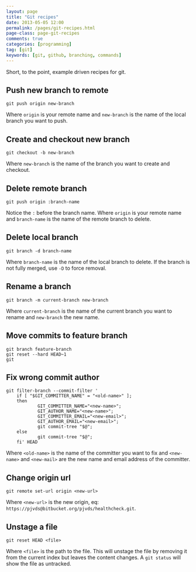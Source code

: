 ```yaml
---
layout: page
title: "Git recipes"
date: 2013-05-05 12:00
permalink: /pages/git-recipes.html
page-class: page-git-recipes
comments: true
categories: [programming]
tag: [git]
keywords: [git, github, branching, commands]
---
```


Short, to the point, example driven recipes for git.

## Push new branch to remote

    git push origin new-branch

Where `origin` is your remote name and `new-branch` is the name of the local branch you want to push.

## Create and checkout new branch

    git checkout -b new-branch

Where `new-branch` is the name of the branch you want to create and checkout.

## Delete remote branch

    git push origin :branch-name

Notice the `:` before the branch name. Where `origin` is your remote name and `branch-name` is the name of the remote branch to delete.


## Delete local branch

    git branch -d branch-name

Where `branch-name` is the name of the local branch to delete. If the branch is not fully merged, use `-D` to force removal.

## Rename a branch

    git branch -m current-branch new-branch

Where `current-branch` is the name of the current branch you want to rename and `new-branch` the new name.

## Move commits to feature branch

    git branch feature-branch
    git reset --hard HEAD~1
    git

## Fix wrong commit author

    git filter-branch --commit-filter '
        if [ "$GIT_COMMITTER_NAME" = "<old-name>" ];
        then
                GIT_COMMITTER_NAME="<new-name>";
                GIT_AUTHOR_NAME="<new-name>";
                GIT_COMMITTER_EMAIL="<new-email>";
                GIT_AUTHOR_EMAIL="<new-email>";
                git commit-tree "$@";
        else
                git commit-tree "$@";
        fi' HEAD


Where `<old-name>` is the name of the committer you want to fix and `<new-name>` and `<new-mail>` are the new name and email address of the committer.

## Change origin url

    git remote set-url origin <new-url>

Where `<new-url>` is the new origin, eq: `https://pjvds@bitbucket.org/pjvds/healthcheck.git`.

## Unstage a file

    git reset HEAD <file>

Where `<file>` is the path to the file. This will unstage the file by removing it from the current index but leaves the content changes. A `git status` will show the file as untracked.
